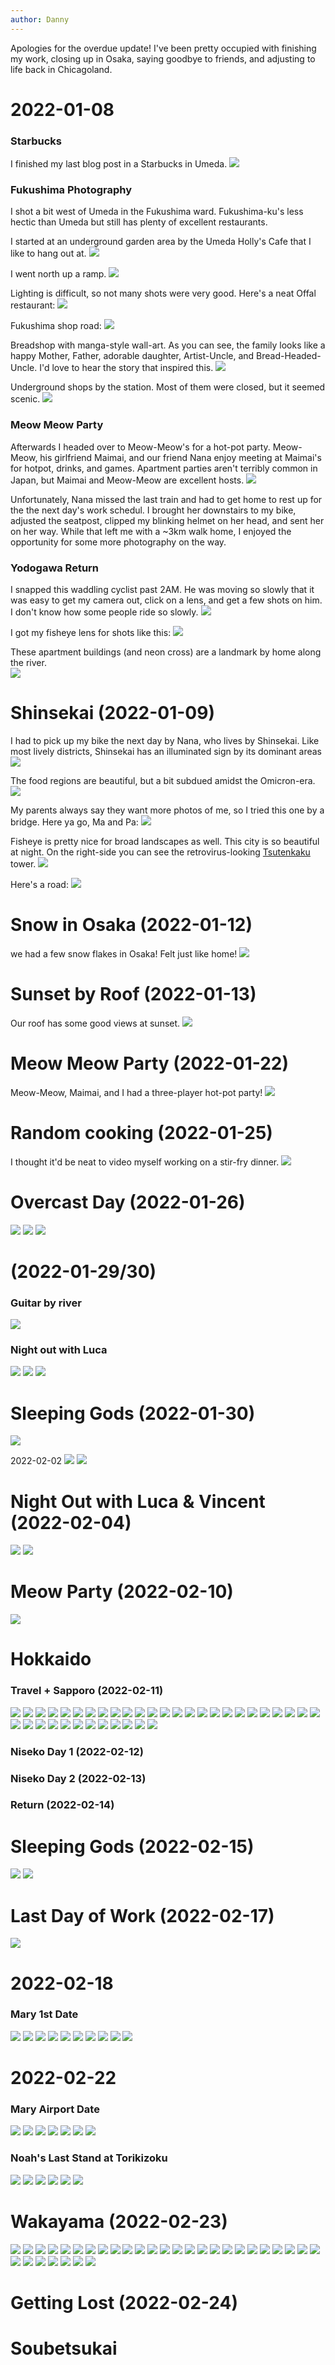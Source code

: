 ```yaml
---
author: Danny
---
```

Apologies for the overdue update!  I've been pretty occupied with finishing my work, closing up in Osaka, saying goodbye to friends, and adjusting to life back in Chicagoland.

# 2022-01-08
### Starbucks
I finished my last blog post in a Starbucks in Umeda.
![](https://live.staticflickr.com/65535/51930870337_69bcafffe4_c.jpg)

### Fukushima Photography
I shot a bit west of Umeda in the Fukushima ward.  Fukushima-ku's less hectic than Umeda but still has plenty of excellent restaurants.

I started at an underground garden area by the Umeda Holly's Cafe that I like to hang out at.
![](https://live.staticflickr.com/65535/51931906188_6a200b5d3a_c.jpg)

I went north up a ramp.
![](https://live.staticflickr.com/65535/51931827501_586b85c092_c.jpg)

Lighting is difficult, so not many shots were very good.  Here's a neat Offal restaurant:
![](https://live.staticflickr.com/65535/51931908043_0754dec47f_c.jpg)

Fukushima shop road:
![](https://live.staticflickr.com/65535/51932445725_8cc29cce45_c.jpg)

Breadshop with manga-style wall-art.  As you can see, the family looks like a happy Mother, Father, adorable daughter, Artist-Uncle, and Bread-Headed-Uncle.  I'd love to hear the story that inspired this.
![](https://live.staticflickr.com/65535/51932160969_12ec99ab17_b.jpg)

Underground shops by the station.  Most of them were closed, but it seemed scenic.
![](https://live.staticflickr.com/65535/51932450080_7ba8047fff_b.jpg)

### Meow Meow Party
Afterwards I headed over to Meow-Meow's for a hot-pot party.  Meow-Meow, his girlfriend Maimai, and our friend Nana enjoy meeting at Maimai's for hotpot, drinks, and games.  Apartment parties aren't terribly common in Japan, but Maimai and Meow-Meow are excellent hosts.
![](https://live.staticflickr.com/65535/51932450580_e75243fd3b_c.jpg)

Unfortunately, Nana missed the last train and had to get home to rest up for the the next day's work schedul.  I brought her downstairs to my bike, adjusted the seatpost, clipped my blinking helmet on her head, and sent her on her way.  While that left me with a ~3km walk home, I enjoyed the opportunity for some more photography on the way.

### Yodogawa Return
I snapped this waddling cyclist past 2AM.  He was moving so slowly that it was easy to get my camera out, click on a lens, and get a few shots on him.  I don't know how some people ride so slowly.
![](https://live.staticflickr.com/65535/51931370664_5e408097ac_c.jpg)

I got my fisheye lens for shots like this:
![](https://live.staticflickr.com/65535/51930060732_918bfccf2c_c.jpg)

These apartment buildings (and neon cross) are a landmark by home along the river.  
![](https://live.staticflickr.com/65535/51931123743_2bf5a3fc2c_b.jpg)


# Shinsekai (2022-01-09)
I had to pick up my bike the next day by Nana, who lives by Shinsekai.  Like most lively districts, Shinsekai has an illuminated sign by its dominant areas
![](https://live.staticflickr.com/65535/51932107349_b8447b23ea_c.jpg)

The food regions are beautiful, but a bit subdued amidst the Omicron-era.
![](https://live.staticflickr.com/65535/51931858193_42bdacc967_c.jpg)

My parents always say they want more photos of me, so I tried this one by a bridge.  Here ya go, Ma and Pa:
![](https://live.staticflickr.com/65535/51931778331_dd089359cb_c.jpg)

Fisheye is pretty  nice for broad landscapes as well.  This city is so beautiful at night.  On the right-side you can see the retrovirus-looking [Tsutenkaku](https://www.osakastation.com/shinsekai-and-the-tsutenkaku-tower/) tower.
![](https://live.staticflickr.com/65535/51931778551_1358660fac_c.jpg)

Here's a road:
![](https://live.staticflickr.com/65535/51930796372_d5a1030ecc_b.jpg)

# Snow in Osaka (2022-01-12)
we had a few snow flakes in Osaka!  Felt just like home!
![](https://live.staticflickr.com/65535/51932433555_997ff13a66_c.jpg)


# Sunset by Roof (2022-01-13)
Our roof has some good views at sunset.
![](https://live.staticflickr.com/65535/51930838442_c44282877f_c.jpg)

# Meow Meow Party (2022-01-22)
Meow-Meow, Maimai, and I had a three-player hot-pot party!
![](https://live.staticflickr.com/65535/51929797552_815e90d5f1_c.jpg)

# Random cooking (2022-01-25)
I thought it'd be neat to video myself working on a stir-fry dinner.
![](https://live.staticflickr.com/65535/51932343779_a86fcb267e_o.gif)

# Overcast Day (2022-01-26)
![](https://live.staticflickr.com/65535/51929800512_15636c566e_c.jpg)
![](https://live.staticflickr.com/65535/51931114624_99a87f274f_c.jpg)
![](https://live.staticflickr.com/65535/51931115249_53d6de7ac5_c.jpg)

# (2022-01-29/30)

### Guitar by river
![](https://live.staticflickr.com/65535/51931994761_c372b2f0f3_o.gif)

### Night out with Luca
![](https://live.staticflickr.com/65535/51929809702_005c03a641_c.jpg)
![](https://live.staticflickr.com/65535/51932336414_a4b1741166_o.gif)
![](https://live.staticflickr.com/65535/51932336674_66674becfa_o.gif)

# Sleeping Gods (2022-01-30)
![](https://live.staticflickr.com/65535/51930791811_0156bbaa76_b.jpg)

2022-02-02
![](https://live.staticflickr.com/65535/51932638445_ae8916244e_c.jpg)
![](https://live.staticflickr.com/65535/51931042152_f54843de36_c.jpg)

# Night Out with Luca & Vincent (2022-02-04)
![](https://live.staticflickr.com/65535/51931043457_0cc5ce7c2b_c.jpg)
![](https://live.staticflickr.com/65535/51932024476_ec79b8afe3_c.jpg)

# Meow Party (2022-02-10)
![](https://live.staticflickr.com/65535/51932650665_00de14d0e3_c.jpg)

# Hokkaido
### Travel + Sapporo (2022-02-11)
![](https://live.staticflickr.com/65535/51932366154_dc93268b3d_c.jpg)
![](https://live.staticflickr.com/65535/51931056752_8cbdc0cf93_c.jpg)
![](https://live.staticflickr.com/65535/51932120208_4ba39a7219_c.jpg)
![](https://live.staticflickr.com/65535/51931057302_ca909aaf20_c.jpg)
![](https://live.staticflickr.com/65535/51932371934_9897c2b6e9_c.jpg)
![](https://live.staticflickr.com/65535/51932038146_9dcd0bb35f_c.jpg)
![](https://live.staticflickr.com/65535/51932369084_90c739be50_c.jpg)
![](https://live.staticflickr.com/65535/51932039196_010874311a_c.jpg)
![](https://live.staticflickr.com/65535/51931062082_3cbed94f16_c.jpg)
![](https://live.staticflickr.com/65535/51932043501_2292456043_c.jpg)
![](https://live.staticflickr.com/65535/51932374799_ca62bf944a_c.jpg)
![](https://live.staticflickr.com/65535/51932661415_cb1623cb43_c.jpg)
![](https://live.staticflickr.com/65535/51931064752_1135f5c510_c.jpg)
![](https://live.staticflickr.com/65535/51932377704_d5ec5f9e66_c.jpg)
![](https://live.staticflickr.com/65535/51932381039_355677ddec_c.jpg)
![](https://live.staticflickr.com/65535/51932051426_d37b8ed6ac_c.jpg)
![](https://live.staticflickr.com/65535/51932382394_c1374a7123_c.jpg)
![](https://live.staticflickr.com/65535/51931072697_dcff4795b6_c.jpg)
![](https://live.staticflickr.com/65535/51932387789_82db061888_c.jpg)
![](https://live.staticflickr.com/65535/51931078047_a136f2af15_c.jpg)
![](https://live.staticflickr.com/65535/51932059016_33edaccbbe_c.jpg)
![](https://live.staticflickr.com/65535/51932059636_bd963fc478_c.jpg)
![](https://live.staticflickr.com/65535/51931083427_e66c9897bb_c.jpg)
![](https://live.staticflickr.com/65535/51932064376_8068f03802_c.jpg)
![](https://live.staticflickr.com/65535/51932139223_ebb76eef95_c.jpg)
![](https://live.staticflickr.com/65535/51932140023_91d80a3647_c.jpg)
![](https://live.staticflickr.com/65535/51932065646_cb52d0d538_c.jpg)
![](https://live.staticflickr.com/65535/51932396494_7365299765_c.jpg)
![](https://live.staticflickr.com/65535/51931086627_cfdb5a1fdf_c.jpg)
![](https://live.staticflickr.com/65535/51932078161_d7e5e188e2_c.jpg)
![](https://live.staticflickr.com/65535/51931098282_6c220ef401_c.jpg)
![](https://live.staticflickr.com/65535/51931098327_bf844ec033_c.jpg)
![](https://live.staticflickr.com/65535/51931098532_c8355381b3_c.jpg)
![](https://live.staticflickr.com/65535/51931099122_059c282c85_c.jpg)
![](https://live.staticflickr.com/65535/51932080771_6f472bb1e5_c.jpg)
![](https://live.staticflickr.com/65535/51931101392_436c923bb8_c.jpg)
![](https://live.staticflickr.com/65535/51932412484_7523f72472_c.jpg)

### Niseko Day 1 (2022-02-12)

### Niseko Day 2 (2022-02-13)

### Return (2022-02-14)

# Sleeping Gods (2022-02-15)
![](https://live.staticflickr.com/65535/51932729465_68b9a611ea_c.jpg)
![](https://live.staticflickr.com/65535/51932729805_af565012d1_c.jpg)

# Last Day of Work (2022-02-17)
![](https://live.staticflickr.com/65535/51932443299_eb17b81eb5_c.jpg)

# 2022-02-18
### Mary 1st Date
![](https://live.staticflickr.com/65535/51931144487_67c9079890_c.jpg)
![](https://live.staticflickr.com/65535/51931144787_0d523ffef4_c.jpg)
![](https://live.staticflickr.com/65535/51932204383_e3e5014053_c.jpg)
![](https://live.staticflickr.com/65535/51932204748_6ba40700b0_c.jpg)
![](https://live.staticflickr.com/65535/51932205083_755ac3e06d_c.jpg)
![](https://live.staticflickr.com/65535/51932743145_075e0ae615_c.jpg)
![](https://live.staticflickr.com/65535/51932206248_91f314f27d_c.jpg)
![](https://live.staticflickr.com/65535/51932740185_f1ba97e2d5_c.jpg)
![](https://live.staticflickr.com/65535/51932122746_b1f803ae21_c.jpg)
![](https://live.staticflickr.com/65535/51932206463_9912691d98_c.jpg)

# 2022-02-22
### Mary Airport Date
![](https://live.staticflickr.com/65535/51932986645_b5ac1dc544_c.jpg)
![](https://live.staticflickr.com/65535/51932698169_dc9319fa3a_c.jpg)
![](https://live.staticflickr.com/65535/51932698859_095a3384de_c.jpg)
![](https://live.staticflickr.com/65535/51932699154_299ea8a5da_c.jpg)
![](https://live.staticflickr.com/65535/51931389452_160c24c743_c.jpg)
![](https://live.staticflickr.com/65535/51932446808_a7d0c81f5b_c.jpg)
![](https://live.staticflickr.com/65535/51932989750_5ca77bf234_c.jpg)

### Noah's Last Stand at Torikizoku
![](https://live.staticflickr.com/65535/51932448383_0599b45579_c.jpg)
![](https://live.staticflickr.com/65535/51932701349_dc512105da_c.jpg)
![](https://live.staticflickr.com/65535/51932991130_2131cbc197_c.jpg)
![](https://live.staticflickr.com/65535/51932450088_aef5ccb1af_c.jpg)
![](https://live.staticflickr.com/65535/51932991900_631cd59341_c.jpg)
![](https://live.staticflickr.com/65535/51932373701_fe3491f327_c.jpg)

# Wakayama (2022-02-23)
![](https://live.staticflickr.com/65535/51932418961_291cdfa663_c.jpg)
![](https://live.staticflickr.com/65535/51932743419_a57c29e00c_c.jpg)
![](https://live.staticflickr.com/65535/51933032450_92792b8175_c.jpg)
![](https://live.staticflickr.com/65535/51932414776_b00d0ee290_c.jpg)
![](https://live.staticflickr.com/65535/51933032815_f3b879b882_c.jpg)
![](https://live.staticflickr.com/65535/51933037080_41547e9242_c.jpg)
![](https://live.staticflickr.com/65535/51932495923_bd22b9065b_c.jpg)
![](https://live.staticflickr.com/65535/51931437327_49d6a44876_c.jpg)
![](https://live.staticflickr.com/65535/51932496258_7c54d66a6f_c.jpg)
![](https://live.staticflickr.com/65535/51931432907_a78c4d7113_c.jpg)
![](https://live.staticflickr.com/65535/51932744354_b22862ba5a_c.jpg)
![](https://live.staticflickr.com/65535/51932491943_de80cf6cf6_c.jpg)
![](https://live.staticflickr.com/65535/51931433462_6e41d3a345_c.jpg)
![](https://live.staticflickr.com/65535/51932745259_f0f67d0f80_c.jpg)
![](https://live.staticflickr.com/65535/51932745434_44e7c52ec1_c.jpg)
![](https://live.staticflickr.com/65535/51932416721_f624501b7c_c.jpg)
![](https://live.staticflickr.com/65535/51932746039_4c124f6db0_c.jpg)
![](https://live.staticflickr.com/65535/51933035010_24cef753b8_c.jpg)
![](https://live.staticflickr.com/65535/51931435307_4041fb3f01_c.jpg)
![](https://live.staticflickr.com/65535/51932747204_2fd5047cb7_c.jpg)
![](https://live.staticflickr.com/65535/51932495098_e09ca428f3_c.jpg)
![](https://live.staticflickr.com/65535/51932495153_23c96aa3d9_c.jpg)
![](https://live.staticflickr.com/65535/51931438087_9fe955aaa4_c.jpg)
![](https://live.staticflickr.com/65535/51932749489_0eeff72016_c.jpg)
![](https://live.staticflickr.com/65535/51931439162_b281767094_c.jpg)
![](https://live.staticflickr.com/65535/51933039390_abc76bd631_c.jpg)
![](https://live.staticflickr.com/65535/51931439722_dce9ac13c0_c.jpg)
![](https://live.staticflickr.com/65535/51931439897_8073fe8501_c.jpg)
![](https://live.staticflickr.com/65535/51932751149_6a99077006_c.jpg)
![](https://live.staticflickr.com/65535/51933040260_169518a21c_c.jpg)
![](https://live.staticflickr.com/65535/51932751599_bb2d96dfce_c.jpg)
![](https://live.staticflickr.com/65535/51932499503_1c79f1d3cd_c.jpg)


# Getting Lost (2022-02-24)



# Soubetsukai
